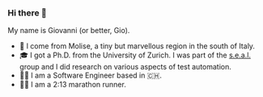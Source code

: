 ### Hi there 👋

<!--
**giograno/giograno** is a ✨ _special_ ✨ repository because its `README.md` (this file) appears on your GitHub profile.
Here are some ideas to get you started:

- 🔭 I’m currently working on ...
- 🌱 I’m currently learning ...
- 👯 I’m looking to collaborate on ...
- 🤔 I’m looking for help with ...
- 💬 Ask me about ...
- 📫 How to reach me: ...
- 😄 Pronouns: ...
- ⚡ Fun fact: ...
-->

My name is Giovanni (or better, Gio).

- 🏡 I come from Molise, a tiny but marvellous region in the south of Italy.
- 🎓 I got a Ph.D. from the University of Zurich. I was part of the [s.e.a.l.](https://www.ifi.uzh.ch/en/seal/people/grano.html) group and I did research on various aspects of test automation.
- 🧑‍💻 I am a Software Engineer based in 🇨🇭.
- 🏃‍♂️ I am a 2:13 marathon runner.

